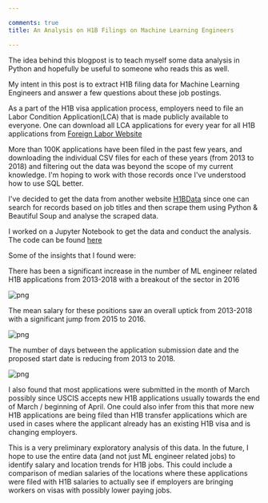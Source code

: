 ```yaml
---

comments: true
title: An Analysis on H1B Filings on Machine Learning Engineers

---
```



The idea behind this blogpost is to teach myself some data analysis in Python and hopefully be useful to someone who reads this as well.

My intent in this post is to extract H1B filing data for Machine Learning Engineers and answer a few questions about these job postings.

As a part of the H1B visa application process, employers need to file an Labor Condition Application(LCA) that is made publicly available to everyone. One can download all LCA applications for every year for all H1B applications from [Foreign Labor Website](https://www.foreignlaborcert.doleta.gov/h-1b.cfm)

More than 100K applications have been filed in the past few years, and downloading the individual CSV files for each of these years (from 2013 to 2018) and filtering out the data was beyond the scope of my current knowledge. I'm hoping to work with those records once I've understood how to use SQL better.

I've decided to get the data from another website [H1BData](http://www.h1bdata.info) since one can search for records based on job titles and then scrape them using Python & Beautiful Soup and analyse the scraped data.

I worked on a Jupyter Notebook to get the data and conduct the analysis. The code can be found [here](https://nbviewer.jupyter.org/github/sanjaykmenon/h1b-ml-analysis/blob/master/H1B_Rev1.ipynb)

Some of the insights that I found were:

There has been a significant increase in the number of ML engineer related H1B applications from 2013-2018 with a breakout of the sector in 2016 

![png]({{site.url}}/images/output_27_0.png)

The mean salary for these positions saw an overall uptick from 2013-2018 with a significant jump from 2015 to 2016.


![png]({{site.url}}/images/output_29_0.png)


The number of days between the application submission date and the proposed start date is reducing from 2013 to 2018.

![png]({{site.url}}/images/output_38_0.png)

I also found that most applications were submitted in the month of March possibly since USCIS accepts new H1B applications usually towards the end of March / beginning of April. One could also infer from this that more new H1B applications are being filed than H1B transfer applications which are used in cases where the applicant already has an existing H1B visa and is changing employers.

This is a very preliminary exploratory analysis of this data. In the future, I hope to use the entire data (and not just ML engineer related jobs) to identify salary and location trends for H1B jobs. This could include a comparison of median salaries of the locations where these applications were filed with H1B salaries to actually see if employers are bringing workers on visas with possibly lower paying jobs. 
